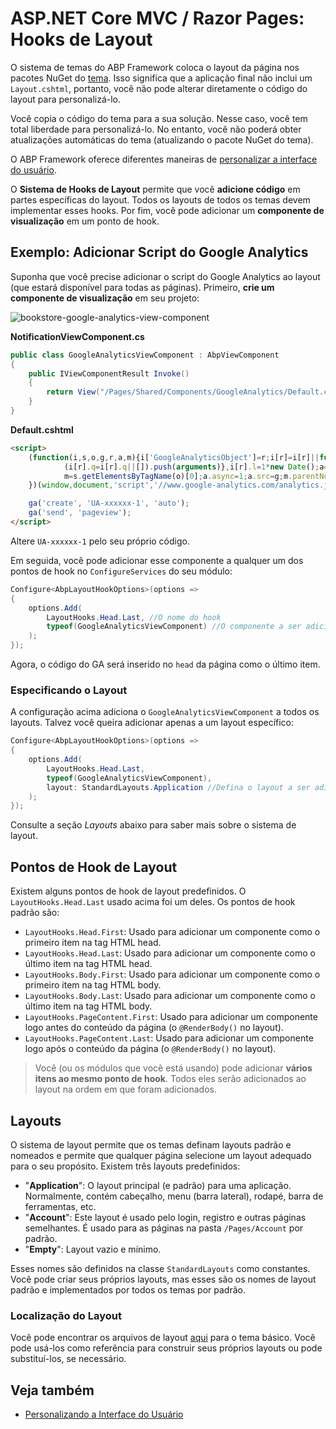 # ASP.NET Core MVC / Razor Pages: Hooks de Layout

O sistema de temas do ABP Framework coloca o layout da página nos pacotes NuGet do [tema](Theming.md). Isso significa que a aplicação final não inclui um `Layout.cshtml`, portanto, você não pode alterar diretamente o código do layout para personalizá-lo.

Você copia o código do tema para a sua solução. Nesse caso, você tem total liberdade para personalizá-lo. No entanto, você não poderá obter atualizações automáticas do tema (atualizando o pacote NuGet do tema).

O ABP Framework oferece diferentes maneiras de [personalizar a interface do usuário](Customization-User-Interface.md).

O **Sistema de Hooks de Layout** permite que você **adicione código** em partes específicas do layout. Todos os layouts de todos os temas devem implementar esses hooks. Por fim, você pode adicionar um **componente de visualização** em um ponto de hook.

## Exemplo: Adicionar Script do Google Analytics

Suponha que você precise adicionar o script do Google Analytics ao layout (que estará disponível para todas as páginas). Primeiro, **crie um componente de visualização** em seu projeto:

![bookstore-google-analytics-view-component](../../images/bookstore-google-analytics-view-component.png)

**NotificationViewComponent.cs**

````csharp
public class GoogleAnalyticsViewComponent : AbpViewComponent
{
    public IViewComponentResult Invoke()
    {
        return View("/Pages/Shared/Components/GoogleAnalytics/Default.cshtml");
    }
}
````

**Default.cshtml**

````html
<script>
    (function(i,s,o,g,r,a,m){i['GoogleAnalyticsObject']=r;i[r]=i[r]||function(){
            (i[r].q=i[r].q||[]).push(arguments)},i[r].l=1*new Date();a=s.createElement(o),
            m=s.getElementsByTagName(o)[0];a.async=1;a.src=g;m.parentNode.insertBefore(a,m)
    })(window,document,'script','//www.google-analytics.com/analytics.js','ga');

    ga('create', 'UA-xxxxxx-1', 'auto');
    ga('send', 'pageview');
</script>
````

Altere `UA-xxxxxx-1` pelo seu próprio código.

Em seguida, você pode adicionar esse componente a qualquer um dos pontos de hook no `ConfigureServices` do seu módulo:

````csharp
Configure<AbpLayoutHookOptions>(options =>
{
    options.Add(
        LayoutHooks.Head.Last, //O nome do hook
        typeof(GoogleAnalyticsViewComponent) //O componente a ser adicionado
    );
});
````

Agora, o código do GA será inserido no `head` da página como o último item.

### Especificando o Layout

A configuração acima adiciona o `GoogleAnalyticsViewComponent` a todos os layouts. Talvez você queira adicionar apenas a um layout específico:

````csharp
Configure<AbpLayoutHookOptions>(options =>
{
    options.Add(
        LayoutHooks.Head.Last,
        typeof(GoogleAnalyticsViewComponent),
        layout: StandardLayouts.Application //Defina o layout a ser adicionado
    );
});
````

Consulte a seção *Layouts* abaixo para saber mais sobre o sistema de layout.

## Pontos de Hook de Layout

Existem alguns pontos de hook de layout predefinidos. O `LayoutHooks.Head.Last` usado acima foi um deles. Os pontos de hook padrão são:

* `LayoutHooks.Head.First`: Usado para adicionar um componente como o primeiro item na tag HTML head.
* `LayoutHooks.Head.Last`: Usado para adicionar um componente como o último item na tag HTML head.
* `LayoutHooks.Body.First`: Usado para adicionar um componente como o primeiro item na tag HTML body.
* `LayoutHooks.Body.Last`: Usado para adicionar um componente como o último item na tag HTML body.
* `LayoutHooks.PageContent.First`: Usado para adicionar um componente logo antes do conteúdo da página (o `@RenderBody()` no layout).
* `LayoutHooks.PageContent.Last`: Usado para adicionar um componente logo após o conteúdo da página (o `@RenderBody()` no layout).

> Você (ou os módulos que você está usando) pode adicionar **vários itens ao mesmo ponto de hook**. Todos eles serão adicionados ao layout na ordem em que foram adicionados.

## Layouts

O sistema de layout permite que os temas definam layouts padrão e nomeados e permite que qualquer página selecione um layout adequado para o seu propósito. Existem três layouts predefinidos:

* "**Application**": O layout principal (e padrão) para uma aplicação. Normalmente, contém cabeçalho, menu (barra lateral), rodapé, barra de ferramentas, etc.
* "**Account**": Este layout é usado pelo login, registro e outras páginas semelhantes. É usado para as páginas na pasta `/Pages/Account` por padrão.
* "**Empty**": Layout vazio e mínimo.

Esses nomes são definidos na classe `StandardLayouts` como constantes. Você pode criar seus próprios layouts, mas esses são os nomes de layout padrão e implementados por todos os temas por padrão.

### Localização do Layout

Você pode encontrar os arquivos de layout [aqui](https://github.com/abpframework/abp/blob/dev/modules/basic-theme/src/Volo.Abp.AspNetCore.Mvc.UI.Theme.Basic/Themes/Basic/Layouts) para o tema básico. Você pode usá-los como referência para construir seus próprios layouts ou pode substituí-los, se necessário.

## Veja também

* [Personalizando a Interface do Usuário](Customization-User-Interface.md)